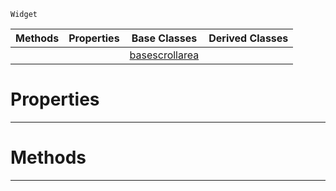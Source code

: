  `Widget`

|Methods|Properties|Base Classes|Derived Classes|
|---|---|---|---|
| | |[basescrollarea](basescrollarea.md)| |


 #  Properties


---  
 #  Methods


---  
 

 